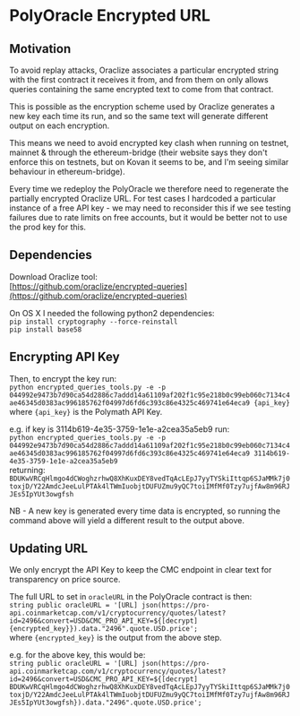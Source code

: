# PolyOracle Encrypted URL

## Motivation

To avoid replay attacks, Oraclize associates a particular encrypted string with the first contract it receives it from, and from them on only allows queries containing the same encrypted text to come from that contract.

This is possible as the encryption scheme used by Oraclize generates a new key each time its run, and so the same text will generate different output on each encryption.

This means we need to avoid encrypted key clash when running on testnet, mainnet & through the ethereum-bridge \(their website says they don't enforce this on testnets, but on Kovan it seems to be, and I'm seeing similar behaviour in ethereum-bridge\).

Every time we redeploy the PolyOracle we therefore need to regenerate the partially encrypted Oraclize URL. For test cases I hardcoded a particular instance of a free API key - we may need to reconsider this if we see testing failures due to rate limits on free accounts, but it would be better not to use the prod key for this.

## Dependencies

Download Oraclize tool:  
[https://github.com/oraclize/encrypted-queries](https://github.com/oraclize/encrypted-queries)

On OS X I needed the following python2 dependencies:  
`pip install cryptography --force-reinstall`  
`pip install base58`

## Encrypting API Key

Then, to encrypt the key run:  
`python encrypted_queries_tools.py -e -p 044992e9473b7d90ca54d2886c7addd14a61109af202f1c95e218b0c99eb060c7134c4ae46345d0383ac996185762f04997d6fd6c393c86e4325c469741e64eca9 {api_key}`  
where `{api_key}` is the Polymath API Key.

e.g. if key is 3114b619-4e35-3759-1e1e-a2cea35a5eb9 run:  
`python encrypted_queries_tools.py -e -p 044992e9473b7d90ca54d2886c7addd14a61109af202f1c95e218b0c99eb060c7134c4ae46345d0383ac996185762f04997d6fd6c393c86e4325c469741e64eca9 3114b619-4e35-3759-1e1e-a2cea35a5eb9`  
returning:  
`BDUKwVRCqHlmgo4dCWoghzrhwQ8XhKuxDEY8vedTqAcLEpJ7yyTYSkiIttqp6SJaMMk7j0toxjD/Y22AmdcJeeLulPTAk4lTWmIuobjtDUFUZmu9yQC7toiIMfMf0Tzy7ujfAw8m96RJJEs5IpYUt3owgfsh`

NB - A new key is generated every time data is encrypted, so running the command above will yield a different result to the output above.

## Updating URL

We only encrypt the API Key to keep the CMC endpoint in clear text for transparency on price source.

The full URL to set in `oracleURL` in the PolyOracle contract is then:  
`string public oracleURL = '[URL] json(https://pro-api.coinmarketcap.com/v1/cryptocurrency/quotes/latest?id=2496&convert=USD&CMC_PRO_API_KEY=${[decrypt] {encrypted_key}}).data."2496".quote.USD.price';`  
where `{encrypted_key}` is the output from the above step.

e.g. for the above key, this would be:  
`string public oracleURL = '[URL] json(https://pro-api.coinmarketcap.com/v1/cryptocurrency/quotes/latest?id=2496&convert=USD&CMC_PRO_API_KEY=${[decrypt] BDUKwVRCqHlmgo4dCWoghzrhwQ8XhKuxDEY8vedTqAcLEpJ7yyTYSkiIttqp6SJaMMk7j0toxjD/Y22AmdcJeeLulPTAk4lTWmIuobjtDUFUZmu9yQC7toiIMfMf0Tzy7ujfAw8m96RJJEs5IpYUt3owgfsh}).data."2496".quote.USD.price';`

